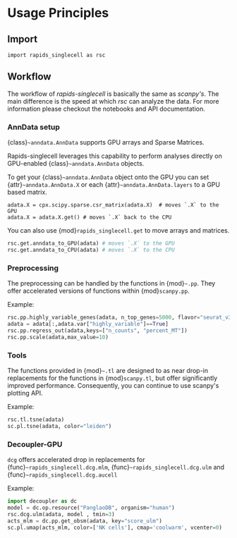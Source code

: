 # Usage Principles

## Import

```
import rapids_singlecell as rsc
```

## Workflow

The workflow of *rapids-singlecell* is basically the same as *scanpy's*. The main difference is the speed at which *rsc* can analyze the data. For more information please checkout the notebooks and API documentation.

### AnnData setup

{class}`~anndata.AnnData` supports GPU arrays and Sparse Matrices.

Rapids-singlecell leverages this capability to perform analyses directly on GPU-enabled {class}`~anndata.AnnData` objects.

To get your {class}`~anndata.AnnData` object onto the GPU you can set {attr}`~anndata.AnnData.X` or each {attr}`~anndata.AnnData.layers` to a GPU based matrix.

```
adata.X = cpx.scipy.sparse.csr_matrix(adata.X)  # moves `.X` to the GPU
adata.X = adata.X.get() # moves `.X` back to the CPU
```

You can also use {mod}`rapids_singlecell.get` to move arrays and matrices.

```python
rsc.get.anndata_to_GPU(adata) # moves `.X` to the GPU
rsc.get.anndata_to_CPU(adata) # moves `.X` to the CPU
```

### Preprocessing

The preprocessing can be handled by the functions in {mod}`~.pp`. They offer accelerated versions of functions within {mod}`scanpy.pp`.

Example:
```python
rsc.pp.highly_variable_genes(adata, n_top_genes=5000, flavor="seurat_v3", batch_key= "PatientNumber", layer = "counts")
adata = adata[:,adata.var["highly_variable"]==True]
rsc.pp.regress_out(adata,keys=["n_counts", "percent_MT"])
rsc.pp.scale(adata,max_value=10)
```

### Tools

The functions provided in {mod}`~.tl` are designed to as near drop-in replacements for the functions in {mod}`scanpy.tl`, but offer significantly improved performance. Consequently, you can continue to use scanpy's plotting API.

Example:
```python
rsc.tl.tsne(adata)
sc.pl.tsne(adata, color="leiden")
```

### Decoupler-GPU

`dcg` offers accelerated drop in replacements for {func}`~rapids_singlecell.dcg.mlm`, {func}`~rapids_singlecell.dcg.ulm` and {func}`~rapids_singlecell.dcg.aucell`

Example:
```python
import decoupler as dc
model = dc.op.resource("PanglaoDB", organism="human")
rsc.dcg.ulm(adata, model , tmin=3)
acts_mlm = dc.pp.get_obsm(adata, key="score_ulm")
sc.pl.umap(acts_mlm, color=['NK cells'], cmap='coolwarm', vcenter=0)
```
